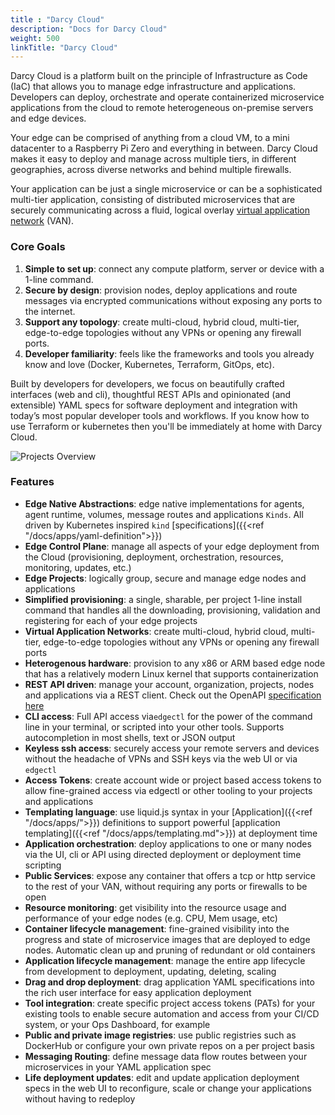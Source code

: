 ```yaml
---
title : "Darcy Cloud"
description: "Docs for Darcy Cloud"
weight: 500
linkTitle: "Darcy Cloud"
---
```


Darcy Cloud is a platform built on the principle of Infrastructure as Code (IaC) that allows you to
manage edge infrastructure and applications. Developers can deploy, orchestrate and operate
containerized microservice applications from the cloud to remote heterogeneous on-premise servers
and edge devices.

Your edge can be comprised of anything from a cloud VM, to a mini datacenter to a Raspberry Pi Zero
and everything in between. Darcy Cloud makes it easy to deploy and manage across multiple tiers, in
different geographies, across diverse networks and behind multiple firewalls.

Your application can be just a single microservice or can be a sophisticated multi-tier application,
consisting of distributed microservices that are securely communicating across a fluid, logical
overlay [virtual application network](https://netprototalk.com/2019/11/12/virtual-application-networks-for-hybrid-cloud-interconnect/) (VAN).

### Core Goals

1. **Simple to set up**: connect any compute platform, server or device with a 1-line command.
2. **Secure by design**: provision nodes, deploy applications and route messages via encrypted
   communications without exposing any ports to the internet.
3. **Support any topology**: create multi-cloud, hybrid cloud, multi-tier, edge-to-edge topologies
   without any VPNs or opening any firewall ports.
4. **Developer familiarity**: feels like the frameworks and tools you already know and love (Docker,
   Kubernetes, Terraform, GitOps, etc).

Built by developers for developers, we focus on beautifully crafted interfaces (web and cli),
thoughtful REST APIs and opinionated (and extensible) YAML specs for software deployment and
integration with today’s most popular developer tools and workflows. If you know how to use
Terraform or kubernetes then you'll be immediately at home with Darcy Cloud.

![Projects Overview](/images/portal-projects-overivew-luckyspin.jpg)

### Features

* **Edge Native Abstractions**: edge native implementations for agents, agent runtime, volumes,
  message routes and applications `Kinds`. All driven by Kubernetes
  inspired `kind` [specifications]({{<ref "/docs/apps/yaml-definition">}})
* **Edge Control Plane**: manage all aspects of your edge deployment from the Cloud (provisioning,
  deployment, orchestration, resources, monitoring, updates, etc.)
* **Edge Projects**: logically group, secure and manage edge nodes and applications
* **Simplified provisioning**: a single, sharable, per project 1-line install command that handles
  all the downloading, provisioning, validation and registering for each of your edge projects
* **Virtual Application Networks**: create multi-cloud, hybrid cloud, multi-tier, edge-to-edge
  topologies without any VPNs or opening any firewall ports
* **Heterogenous hardware**: provision to any x86 or ARM based edge node that has a relatively
  modern Linux kernel that supports containerization
* **REST API driven**: manage your account, organization, projects, nodes and applications via a
  REST client. Check out the OpenAPI [specification here](https://api.darcy.ai/v1/docs)
* **CLI access**: Full API access via`edgectl` for the power of the command line in your terminal,
  or scripted into your other tools. Supports autocompletion in most shells, text or JSON output
* **Keyless ssh access**: securely access your remote servers and devices without the headache of
  VPNs and SSH keys via the web UI or via `edgectl`
* **Access Tokens**: create account wide or project based access tokens to allow fine-grained access
  via edgectl or other tooling to your projects and applications
* **Templating language**: use liquid.js syntax in your [Application]({{<ref "/docs/apps/">}})
  definitions to support powerful [application templating]({{<ref "/docs/apps/templating.md">}}) at deployment time
* **Application orchestration**: deploy applications to one or many nodes via the UI, cli or API
  using directed deployment or deployment time scripting
* **Public Services**: expose any container that offers a tcp or http service to the rest of your
  VAN, without requiring any ports or firewalls to be open
* **Resource monitoring**: get visibility into the resource usage and performance of your edge
  nodes (e.g. CPU, Mem usage, etc)
* **Container lifecycle management**: fine-grained visibility into the progress and state of
  microservice images that are deployed to edge nodes. Automatic clean up and pruning of redundant
  or old containers
* **Application lifecycle management**: manage the entire app lifecycle from development to
  deployment, updating, deleting, scaling
* **Drag and drop deployment**: drag application YAML specifications into the rich user interface
  for easy application deployment
* **Tool integration**: create specific project access tokens (PATs) for your existing tools to
  enable secure automation and access from your CI/CD system, or your Ops Dashboard, for example
* **Public and private image registries**: use public registries such as DockerHub or configure your
  own private repos on a per project basis
* **Messaging Routing**: define message data flow routes between your microservices in your YAML
  application spec
* **Life deployment updates**: edit and update application deployment specs in the web UI to
  reconfigure, scale or change your applications without having to redeploy